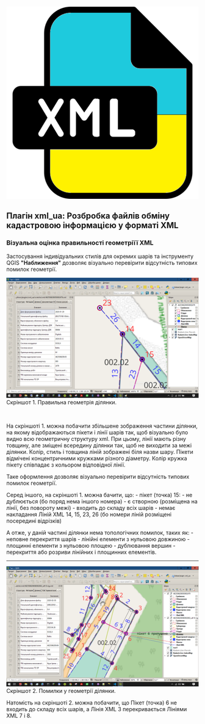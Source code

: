 
![Логотип плагіна xml_ua](images/icon.png)

## Плагін xml_ua: Розбробка файлів обміну кадастровою інформацією у форматі XML

### Візуальна оцінка правильності геометріїї XML



Застосування індивідуальних стилів для окремих шарів та інструменту QGIS **"Наближення"** дозволяє візуально перевірити відсутність типових помилок геометрії.

![Частина ділянки без помилок геометрії](images/zoom.png)
Скріншот 1. Правильна геометрія ділянки.

<br>

На скріншоті 1. можна побачити збільшене зображення частини ділянки, на якому відображаються пікети і лінії шарів так, щоб візуально було видно всю геометричну структуру xml. При цьому, лінії мають різну товщину, але зміщені всередину ділянки так, щоб не виходити за межі ділянки. Колір, стиль і товщина ліній зображені біля назви шару. Пікети відмічені концентричними кружками різного діаметру. Колір кружка пікету співпадає з кольором відповідної лінії.

Таке оформлення дозволяє візуально перевірити відсутність типових помилок геометрії.

Серед іншого, на скріншоті 1. можна бачити, що: - пікет (точка) 15: - не дублюється (бо поряд нема іншого номера) - є створною (розміщена на лінії, без повороту межі) - входить до складу всіх шарів - немає накладання Ліній XML 14, 15, 23, 26 (бо номери ліній розміщені посередині відрізків)

А отже, у даній частині ділянки нема топологічних помилок, таких як: - неповне перекриття шарів - лінійні елементи з нульовою довжиною - площинні елементи з нульовою площею - дублювання вершин - перекриття або розриви лінійних і площинних елементів.


---

![Ділянка з помилкою геометрії](images/zoom2.png)
Скріншот 2. Помилки у геометрії ділянки.
<br>

Натомість на скріншоті 2. можна побачити, що Пікет (точка) 6 не входить до складу всіх шарів, а Лінія XML 3 перекривається Лініями XML 7 і 8.

